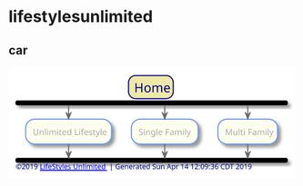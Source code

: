 # lifestylesunlimited

## car
![car](https://raw.githubusercontent.com/toddmo/lifestylesunlimited/master/out/src/index.svg?sanitize=true)
